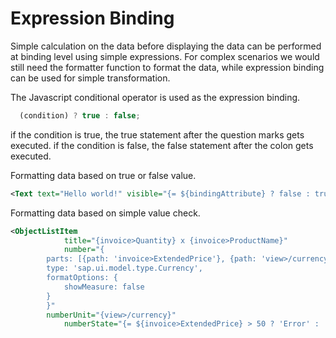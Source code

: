 # Expression Binding 

Simple calculation on the data before displaying the data can be performed at binding level using simple expressions. For complex scenarios we would still need the formatter function to format the data, while expression binding can be used for simple transformation. 

The Javascript conditional operator is used as the expression binding. 

```javascript
  (condition) ? true : false;
```
if the condition is true, the true statement after the question marks gets executed. 
if the condition is false, the false statement after the colon gets executed. 

Formatting data based on true or false value. 

```xml
<Text text="Hello world!" visible="{= ${bindingAttribute} ? false : true }"></Text>
```

Formatting data based on simple value check. 
```xml
<ObjectListItem
            title="{invoice>Quantity} x {invoice>ProductName}"
            number="{
		parts: [{path: 'invoice>ExtendedPrice'}, {path: 'view>/currency'}],
		type: 'sap.ui.model.type.Currency',
		formatOptions: {
			showMeasure: false
		}
		}"
		numberUnit="{view>/currency}"
        	numberState="{= ${invoice>ExtendedPrice} > 50 ? 'Error' : 'Success' }"/>
```
